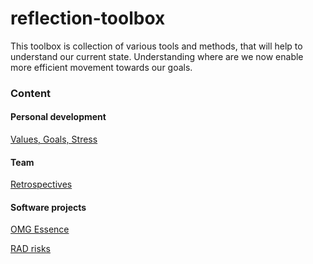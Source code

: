 # reflection-toolbox

This toolbox is collection of various tools and methods, that will help to understand our current state. Understanding where are we now enable more efficient movement towards our goals.


### Content

#### Personal development

[Values, Goals, Stress](personal/readme.md)

#### Team

[Retrospectives](team/cl-retro.md)

#### Software projects 

[OMG Essence](software-project/omg-essence/readme.md)

[RAD risks](software-project/rad-risks/readme.md)





